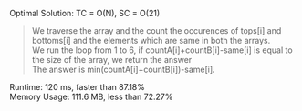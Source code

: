 Optimal Solution: TC = O(N), SC = O(21)

> We traverse the array and the count the occurences of tops[i] and bottoms[i] and the elements which are same in both the arrays. <br>
> We run the loop from 1 to 6, if countA[i]+countB[i]-same[i] is equal to the size of the array, we return the answer <br>
> The answer is min(countA[i]+countB[i])-same[i]. <br>

Runtime: 120 ms, faster than 87.18% <br>
Memory Usage: 111.6 MB, less than 72.27%